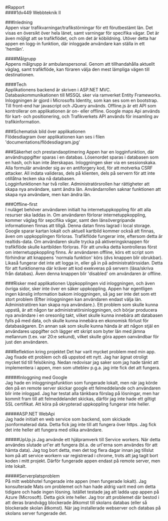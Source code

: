 #Rapport   
####1dv449 Webbteknik II    

###Inledning    
Appen visar trafikvarningar/trafikstörningar för ett förutbestämt län. Det visas en översikt över hela länet, samt varningar för specifika vägar. Det är även möjligt att se trafikflödet, och om det är köbildning. Utöver detta har appen en logg-in funktion, där inloggade användare kan ställa in ett 'hemlän'. 
   
####Målgrupp   
Appens målgrupp är ambulanspersonal. Genom att tillhandahålla aktuellt väglag, samt trafikflöde, kan föraren välja den mest lämpliga vägen till destinationen.   
   
####Tech    
Applikationens backend är skriven i ASP.NET MVC. Databaskommunikationen till MSSQL sker via ramverket Entity Frameworks. Inloggningen är gjord i Microsofts Identity, som kan ses som en bootstrap. Till front-end har javascript och JQuery används. Offline.js är ett API som kontrollerar om applikationen är on- eller offline. Google maps Api används för kart- och positionering, och Trafikverkets API används för insamling av trafikinformation. 


###Schematisk bild över applikationen   
Flödesdiagram över applikationen kan ses i filen 'documentations/flödesdiagram.jpg'


###Säkerhet och prestandaoptimering
Appen har en logginfunktion, där användruppgifter sparas i en databas. Lösenordet sparas i databasen som en hash, och kan inte återskapas. Inloggningen sker via en sessionskaka. Alla formulär använder sig av en antiforgery kod, för att motverka CSRF attacker. All indata valideras, dels på klienten, dels på servern för att inte otillåtna tecken ska nå databasen.   
Logginfunktionen har två roller. Administratörsrollen har rättigheter att skapa nya användare, samt ändra län. Användarrollen saknar funktionen att skapa nya användare, men kan ändra län.    
    

###Offline-first    
I nuläget behöver användaren initialt ha internetuppkoppling för att alla resurser ska laddas in. Om användaren förlorar internetuppkoppling, kommer väglag för sepcifika vägar, samt den länsövergripande informationen finnas att tillgå. Denna datan finns lagrad i local storage. Google sparar kartan lokalt och aktuell kartbild kommer också att finnas, även om uppkopplingen förloras. Trafikflöde fungerar inte, eftersom detta är realtids-data. Om användaren skulle trycka på aktiveringsknappen för trafikflöde skulle kartbilden förloras. För att unvika detta kontrolleras först om internetuppkoppling finns. Är användaren offline, körs ett script som förhindrar att knappens 'normala funktion' körs (dvs knappen blir obrukbar). Likaså fungerar det inte att logga in, eller gå in på administratörssidan. Detta för att funktionerna där kräver att kod exekveras på servern (läsa/skriva från databas). Även denna knappen blir 'disabled' om användaren är offline. 


###Risker med applikationen
Uppkopplingen vid inloggningen, och även övriga sidor, sker inte över en säker uppkoppling. Appen har egentligen ingen känslig information bakom inloggningen, så jag ser inte det som ett stort problem (Efter inloggningen kan användaren endast välja län. Administratören kan skapa nya användare.). Ett problem som skulle kunna uppstå, är att någon tar administratörsinloggningen, och börjar producera nya användare i en oresonlig takt, vilket skulle kunna innebära att databasen fylls på med data, och skulle kunna innebära en ekonomisk förlust för databasägaren. En annan sak som skulle kunna hända är att någon stjäl en användares uppgifter och lägger ett skript som byter län med jämna mellanrum (t.ex. var 20:e sekund), vilket skulle göra appen oanvändbar för just den användaren. 


###Reflektion kring projektet
Det har varit mycket problem med min app. Jag fixade ett problem och då uppstod ett nytt. Jag har ägnat otroligt mycket tid till felsökning. Nedan redovisar jag saker som jag hade tänkt att implementera i appen, men som utteblev p.g.a. jag inte fick det att fungera. 
    
#####Inloggning med Google    
Jag hade en inloggningsfunktion som fungerade lokalt, men när jag körde den på en remote server skickar google ett felmeddelande och användaren blir inte inloggad. Jag har testat alla tänkbara förslag på lösningar, men har kommit fram till att felmeddelandet skickas, därför jag inte hade ett giltigt SSL certifikat. Att köra på okrypterad uppkoppling fungerar inte heller.    

#####ASP.NET WebApi    
Jag hade initialt en web service som backend, som skickade jsonformaterad data. Detta fick jag inte till att fungera över https. Jag fick det inte heller att fungera med olika användare.   
    
#####UpUp.js
Jag använde ett hjälpramverk till Service workers. När detta användes slutade url'er att fungera (bl.a. de url'erna som användes för att hämta data). Jag tog bort detta, men det tog flera dagar innan jag tillslut kom på att service workern var registrerad i chrome, trots att jag tagit bort koden i mitt projekt. Därför fungerade appen endast på remote server, men inte lokalt. 

#####Serverplatsproblem    
På mitt webbhotel fungerade inte appen (men fungerade lokalt). Jag konsulterade Mats om problemet och han hade aldrig varit med om detta tidigare och hade ingen lösning. Istället testade jag att ladda upp appen på Azure (Microsoft). Detta gick inte heller. Jag tror att problemet där bestod i att deras brandvägg blockerade åtkomst till skolans databas (eller så blockerade skolan åtkomst). När jag installerade webserver och databas på skolans server fungerade det.



